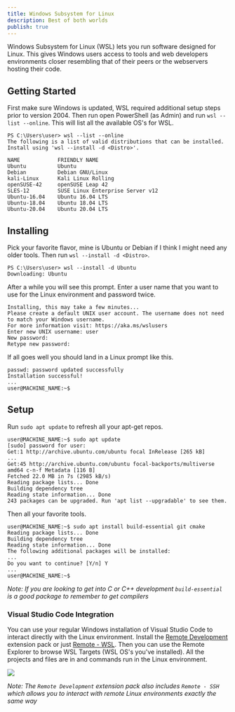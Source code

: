 ```yaml
---
title: Windows Subsystem for Linux
description: Best of both worlds
publish: true
---
```


Windows Subsystem for Linux (WSL) lets you run software designed for Linux. This gives Windows users access to tools and web developers environments closer resembling that of their peers or the webservers hosting their code.

## Getting Started 

First make sure Windows is updated, WSL required additional setup steps prior to version 2004. Then run open PowerShell (as Admin) and run `wsl --list --online`. This will list all the available OS's for WSL.

```shell
PS C:\Users\user> wsl --list --online
The following is a list of valid distributions that can be installed.
Install using 'wsl --install -d <Distro>'.

NAME            FRIENDLY NAME
Ubuntu          Ubuntu
Debian          Debian GNU/Linux
kali-Linux      Kali Linux Rolling
openSUSE-42     openSUSE Leap 42
SLES-12         SUSE Linux Enterprise Server v12
Ubuntu-16.04    Ubuntu 16.04 LTS
Ubuntu-18.04    Ubuntu 18.04 LTS
Ubuntu-20.04    Ubuntu 20.04 LTS
```

## Installing 

Pick your favorite flavor, mine is Ubuntu or Debian if I think I might need any older tools. Then run `wsl --install -d <Distro>`.

```shell
PS C:\Users\user> wsl --install -d Ubuntu
Downloading: Ubuntu
```

After a while you will see this prompt. Enter a user name that you want to use for the Linux environment and password twice.

```
Installing, this may take a few minutes...
Please create a default UNIX user account. The username does not need to match your Windows username.
For more information visit: https://aka.ms/wslusers
Enter new UNIX username: user
New password:
Retype new password:
```

If all goes well you should land in a Linux prompt like this.

```
passwd: password updated successfully
Installation successful!
...
user@MACHINE_NAME:~$
```

## Setup 

Run `sudo apt update` to refresh all your apt-get repos.

```shell
user@MACHINE_NAME:~$ sudo apt update
[sudo] password for user:
Get:1 http://archive.ubuntu.com/ubuntu focal InRelease [265 kB]
...
Get:45 http://archive.ubuntu.com/ubuntu focal-backports/multiverse amd64 c-n-f Metadata [116 B]
Fetched 22.0 MB in 7s (2985 kB/s)
Reading package lists... Done
Building dependency tree
Reading state information... Done
243 packages can be upgraded. Run 'apt list --upgradable' to see them.
```

Then all your favorite tools.

```shell
user@MACHINE_NAME:~$ sudo apt install build-essential git cmake
Reading package lists... Done
Building dependency tree
Reading state information... Done
The following additional packages will be installed:
...
Do you want to continue? [Y/n] Y
...
user@MACHINE_NAME:~$
```

_Note: If you are looking to get into C or C++ development `build-essential` is a good package to remember to get compilers_

### Visual Studio Code Integration

You can use your regular Windows installation of Visual Studio Code to interact directly with the Linux environment. Install the [Remote Development](https://marketplace.visualstudio.com/items?itemName=ms-vscode-remote.vscode-remote-extensionpack) extension pack or just [Remote - WSL](https://marketplace.visualstudio.com/items?itemName=ms-vscode-remote.remote-wsl). Then you can use the Remote Explorer to browse WSL Targets (WSL OS's you've installed). All the projects and files are in and commands run in the Linux environment.

![](/Screenshot_2021-10-17_171944.png)

_Note: The `Remote Development` extension pack also includes `Remote - SSH` which allows you to interact with remote Linux environments exactly the same way_

<!-- Does this need a conclusion paragraph (I suck at those) -->
